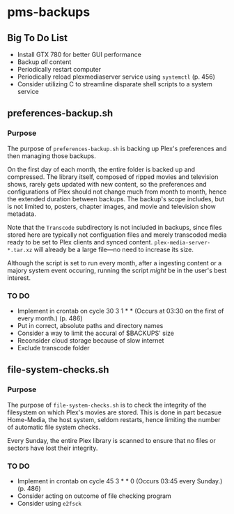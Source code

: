 # pms-backups

## Big To Do List
* Install GTX 780 for better GUI performance
* Backup *all* content
* Periodically restart computer
* Periodically reload plexmediaserver service using `systemctl` (p. 456)
* Consider utilizing C to streamline disparate shell scripts to a system service

## preferences-backup.sh

### Purpose
The purpose of `preferences-backup.sh` is backing up Plex's preferences and then managing those backups.

On the first day of each month, the entire folder is backed up and compressed. The library itself, composed of ripped movies and television shows, rarely gets updated with new content, so the preferences and configurations of Plex should not change much from month to month, hence the extended duration between backups. The backup's scope includes, but is not limited to, posters, chapter images, and movie and television show metadata.

Note that the `Transcode` subdirectory is not included in backups, since files stored here are typically not configuation files and merely transcoded media ready to be set to Plex clients and synced content. `plex-media-server-*.tar.xz` will already be a large file&mdash;no need to increase its size.

Although the script is set to run every month, after a ingesting content or a majory system event occuring, running the script *might* be in the user's best interest.

### TO DO 
* Implement in crontab on cycle 30 3 1 * * (Occurs at 03:30 on the first of every month.) (p. 486)
* Put in correct, absolute paths and directory names
* Consider a way to limit the accural of $BACKUPS' size
* Reconsider cloud storage because of slow internet
* Exclude transcode folder

## file-system-checks.sh

### Purpose
The purpose of `file-system-checks.sh` is to check the integrity of the filesystem on which Plex's movies are stored. This is done in part becasue Home-Media, the host system, seldom restarts, hence limiting the number of automatic file system checks.

Every Sunday, the entire Plex library is scanned to ensure that no files or sectors have lost their integrity.

### TO DO
* Implement in crontab on cycle 45 3 * * 0 (Occurs 03:45 every Sunday.) (p. 486)
* Consider acting on outcome of file checking program
* Consider using `e2fsck`